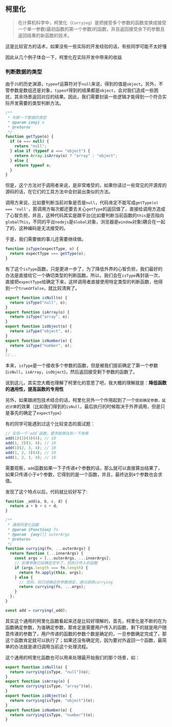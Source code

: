 ## 柯里化

> 在计算机科学中，柯里化（`Currying`）是把接受多个参数的函数变换成接受一个单一参数(最初函数的第一个参数)的函数，并且返回接受余下的参数且返回结果的新函数的技术。

这是比较官方的话术，如果没有一些实际的开发经验的话，有些同学可能不太好懂

因此从几个例子体会一下，柯里化在实际开发中带来的收益

### 判断数据的类型

由于`JS`的历史渊源，`typeof`运算符对于`null`来说，得到的值是`object`。另外，不管参数是数组还是对象，`typeof`得到的结果都是`object`，会对我们造成一些困扰，其余场景返回对应的结果。因此，我们需要封装一些逻辑才能得到一个符合实际开发需要的类型判断方法。

```js
/**
 * 判断一个数据的类型
 * @param {any} o
 * @returns
 */
function getType(o) {
  if (o === null) {
    return "null";
  } else if (typeof o === "object") {
    return Array.isArray(o) ? "array" : "object";
  } else {
    return typeof o;
  }
}
```

但是，这个方法对于调用者来说，是非常难受的，如果你读过一些常见的开源库的源码的话，在它们的工具方法中会封装出类似的方法。

调用方来说，比如要判断当前对象是否是`null`，代码肯定不能写成`getType(o) === 'null'`，那调用方每次都还要去关心`getType`的返回值了，直接给调用方造成了心智负担，并且，这种代码其实是跟平台(比如要判断当前函数的`this`是否指向`globalThis`，不同的平台`nodejs`是`Global`对象，浏览器是`window`对象)耦合在一起了的，这种编码是无法接受的。

于是，我们需要做的事儿还需要继续做。

```js
function isType(expectType, o) {
  return expectType === getType(o);
}
```

有了这个`isType`函数，只是更进一步了，为了降低外界的心智负担，我们最好的办法是直接给它一个确切类型的判断函数。所以，我们会在`isType`再封装一次，直接把`expectType`给确定下来，这样调用者直接使用特定类型的判断函数，他得到一个`true`or`false`，就比较清爽了。

```js
export function isNull(o) {
  return isType("null", o);
}
export function isArray(o) {
  return isType("array", o);
}
export function isObject(o) {
  return isType("object", o);
}
export function isNumber(o) {
  return isType("number", o);
}
//...
```

本来，`isType`是一个接收多个参数的函数，但是被我们提前确定了第一个参数(`isNull`，`isArray`，`isObject`)，然后返回接受剩下参数的函数了。

说到这儿，其实您大概也理解了柯里化的意思了吧，我大概的理解就是：**降低函数的通用性，提高函数的专用性**

另外，如果跟闭包技术结合的话，柯里化另外一个作用起到了一个`提前确定参数，延迟计算`的效果（比如我们得到的`isNull`，最后执行的时候取决于外界调用，但是只是事先的确定了`expectType`）

有的同学可能遇到过这个比较变态的面试题：

```js
// 实现一个`add`函数，要求能够达到一下效果
add(1)(2)(3)(4); // 10
add(1, 2)(3, 4); // 10
add(1)(2, 3, 4); // 10
add(1, 2, 3)(4); // 10
add(1, 2, 3, 4); // 10
```

需要观察，`add`函数如果一下子传递`4`个参数的话，那么就可以直接算出结果了，如果只传递小于`4`个参数，它得到的是一个函数，并且，最终达到`4`个参数也会求值。

发现了这个特点以后，代码就比较好写了:

```js
function _add(a, b, c, d) {
  return a + b + c + d;
}

/**
 * 通用柯里化函数
 * @param {Function} fn
 * @param  {any[]} outerArgs
 * @returns
 */
function currying(fn, ...outerArgs) {
  return function (...innerArgs) {
    const args = [...outerArgs, ...innerArgs];
    // 如果参数已经确定完毕了，则执行传入的函数
    if (args.length === fn.length) {
      return fn.apply(this, args);
    } else {
      // 否则，将已经确定的参数绑定，递归调用currying
      return currying(fn, ...args);
    }
  };
}

const add = currying(_add);
```

其实这个通用的柯里化函数看起来还是比较好理解的，首先，柯里化是不断的在为函数确定参数，为谁确定参数，那肯定是需要用户传入的函数，剩下的就是用户随意传递的参数了，用户传递的函数的参数个数是确定的，一旦参数确定完成了，那这个函数肯定就可以执行了；如果还没有确定完，因为要对外返回一个函数，最简单的办法就是递归调用当前这个处理流程。

这个通用的柯里化函数也可以用来处理最开始我们的那个场景，如：

```js
export function isNull(o) {
  return currying(isType, "null")(o);
}
export function isArray(o) {
  return currying(isType, "array")(o);
}
export function isObject(o) {
  return currying(isType, "object")(o);
}
export function isNumber(o) {
  return currying(isType, "number")(o);
}
```
